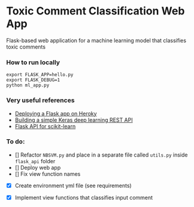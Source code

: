 # Toxic Comment Classification Web App
Flask-based web application for a machine learning model that classifies toxic comments

### How to run locally
```
export FLASK_APP=hello.py
export FLASK_DEBUG=1
python ml_app.py
```

### Very useful references
- [Deploying a Flask app on Heroky](https://github.com/datademofun/heroku-basic-flask)
- [Building a simple Keras deep learning REST API](https://blog.keras.io/building-a-simple-keras-deep-learning-rest-api.html)
- [Flask API for scikit-learn](https://github.com/amirziai/sklearnflask)

### To do:
- [] Refactor `NBSVM.py` and place in a separate file called `utils.py` inside `flask_api` folder
- [] Deploy web app
- [] Fix view function names
- [X] Create environment yml file (see requirements)
- [X] Implement view functions that classifies input comment


